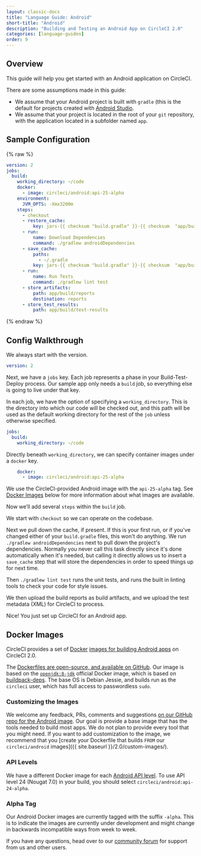 ```yaml
---
layout: classic-docs
title: "Language Guide: Android"
short-title: "Android"
description: "Building and Testing an Android App on CircleCI 2.0"
categories: [language-guides]
order: 9
---
```


## Overview

This guide will help you get started with an Android application on CircleCI.

There are some assumptions made in this guide:

- We assume that your Android project is built with `gradle` (this is the default for projects created with [Android Studio](https://developer.android.com/studio).
- We assume that your project is located in the root of your `git` repository, with the application located in a subfolder named `app`.

## Sample Configuration

{% raw %}
```YAML
version: 2
jobs:
  build:
    working_directory: ~/code
    docker:
      - image: circleci/android:api-25-alpha
    environment:
      JVM_OPTS: -Xmx3200m
    steps:
      - checkout
      - restore_cache:
          key: jars-{{ checksum "build.gradle" }}-{{ checksum  "app/build.gradle" }}
      - run:
          name: Download Dependencies
          command: ./gradlew androidDependencies
      - save_cache:
          paths:
            - ~/.gradle
          key: jars-{{ checksum "build.gradle" }}-{{ checksum  "app/build.gradle" }}
      - run:
          name: Run Tests
          command: ./gradlew lint test
      - store_artifacts:
          path: app/build/reports
          destination: reports
      - store_test_results:
          path: app/build/test-results

```
{% endraw %}

## Config Walkthrough

We always start with the version.

```YAML
version: 2
```

Next, we have a `jobs` key. Each job represents a phase in your Build-Test-Deploy process. Our sample app only needs a `build` job, so everything else is going to live under that key.

In each job, we have the option of specifying a `working_directory`. This is the directory into which our code will be checked out, and this path will be used as the default working directory for the rest of the `job` unless otherwise specified.

```YAML
jobs:
  build:
    working_directory: ~/code
```

Directly beneath `working_directory`, we can specify container images under a `docker` key.

```YAML
    docker:
      - image: circleci/android:api-25-alpha
```

We use the CircleCI-provided Android image with the `api-25-alpha` tag. See [Docker Images](#docker-images) below for more information about what images are available.

Now we’ll add several `steps` within the `build` job.

We start with `checkout` so we can operate on the codebase.

Next we pull down the cache, if present. If this is your first run, or if you've changed either of your `build.gradle` files, this won't do anything. We run `./gradlew androidDependencies` next to pull down the project's dependencies. Normally you never call this task directly since it's done automatically when it's needed, but calling it directly allows us to insert a `save_cache` step that will store the dependencies in order to speed things up for next time.

Then `./gradlew lint test` runs the unit tests, and runs the built in linting tools to check your code for style issues.

We then upload the build reports as build artifacts, and we upload the test metadata (XML) for CircleCI to process.

Nice! You just set up CircleCI for an Android app.

## Docker Images

CircleCI provides a set of [Docker](https://www.docker.com/) [images for building Android apps](https://hub.docker.com/r/circleci/android/) on CircleCI 2.0.

The [Dockerfiles are open-source, and available on GitHub](https://github.com/circleci/circleci-images/tree/master/android). Our image is based on the [`openjdk:8-jdk`](https://hub.docker.com/_/openjdk/) official Docker image, which is based on [buildpack-deps](https://hub.docker.com/_/buildpack-deps/). The base OS is Debian Jessie, and builds run as the `circleci` user, which has full access to passwordless `sudo`.

### Customizing the Images

We welcome any feedback, PRs, comments and suggestions [on our GitHub repo for the Android image](https://github.com/circleci/circleci-images/tree/master/android). Our goal is provide a base image that has the tools needed to build most apps. We do not plan to provide every tool that you might need. If you want to add customization to the image, we recommend that you [create your Dockerfile that builds `FROM` our `circleci/android` images]({{ site.baseurl }}/2.0/custom-images/).

### API Levels

We have a different Docker image for each [Android API level](https://source.android.com/source/build-numbers). To use API level 24 (Nougat 7.0) in your build, you should select `circleci/android:api-24-alpha`.

### Alpha Tag

Our Android Docker images are currently tagged with the suffix `-alpha`. This is to indicate the images are currently under development and might change in backwards incompatible ways from week to week.

If you have any questions, head over to our [community forum](https://discuss.circleci.com/) for support from us and other users.

